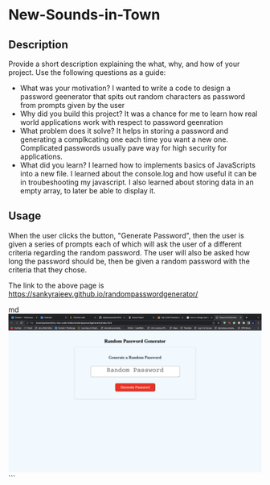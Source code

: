 # New-Sounds-in-Town

## Description

Provide a short description explaining the what, why, and how of your project. Use the following questions as a guide:

- What was your motivation?
    I wanted to write a code to design a password geenerator that spits out random characters as password from prompts given by the user
- Why did you build this project?
    It was a chance for me to learn how real world applications work with respect to password geenration
- What problem does it solve?
    It helps in storing a password and generating a complkcating one each time you want a new one. Complicated passwords usually pave way for high security for applications.
- What did you learn?
     I learned how to implements basics of JavaScripts into a new file. I learned about the console.log and how useful it can be in troubeshooting my javascript. I also learned about storing data in an empty array, to later be able to display it.



## Usage

When the user clicks the button, "Generate Password", then the user is given a series of prompts each of which will ask the user of a different criteria regarding the random password. The user will also be asked how long the password should be, then be given a random password with the criteria that they chose. 

The link to the above page is https://sankyrajeev.github.io/randompasswordgenerator/

    
   md![alt text](assets/screenshot.png)
    ```
    

